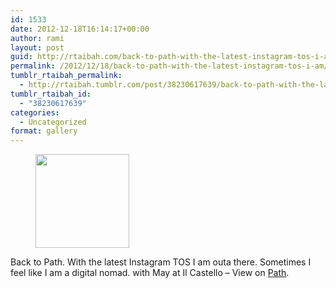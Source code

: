 ```yaml
---
id: 1533
date: 2012-12-18T16:14:17+00:00
author: rami
layout: post
guid: http://rtaibah.com/back-to-path-with-the-latest-instagram-tos-i-am/
permalink: /2012/12/18/back-to-path-with-the-latest-instagram-tos-i-am/
tumblr_rtaibah_permalink:
  - http://rtaibah.tumblr.com/post/38230617639/back-to-path-with-the-latest-instagram-tos-i-am
tumblr_rtaibah_id:
  - "38230617639"
categories:
  - Uncategorized
format: gallery
---
```

<div id='gallery-167' class='gallery galleryid-1533 gallery-columns-3 gallery-size-thumbnail'>
  <figure class='gallery-item'> 
  
  <div class='gallery-icon landscape'>
    <a href='http://139.59.20.41/2012/12/18/back-to-path-with-the-latest-instagram-tos-i-am/attachment/1534/'><img width="150" height="150" src="http://139.59.20.41/wp-content/uploads/2012/12/tumblr_mf8ifv67Oo1qb4qlko1_1280-150x150.jpg" class="attachment-thumbnail size-thumbnail" alt="" srcset="http://139.59.20.41/wp-content/uploads/2012/12/tumblr_mf8ifv67Oo1qb4qlko1_1280-150x150.jpg 150w, http://139.59.20.41/wp-content/uploads/2012/12/tumblr_mf8ifv67Oo1qb4qlko1_1280-100x100.jpg 100w" sizes="100vw" /></a>
  </div></figure>
</div>

Back to Path. With the latest Instagram TOS I am outa there. Sometimes I feel like I am a digital nomad. with May at Il Castello – View on [Path](https://path.com/p/2lnN5J).